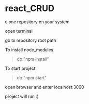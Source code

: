 # react_CRUD

clone repository on your system

open terminal

go to repository root path

To install node_modules
> do "npm install"

To start project
> do "npm start"

open browser and enter
localhost:3000

project will run :)

